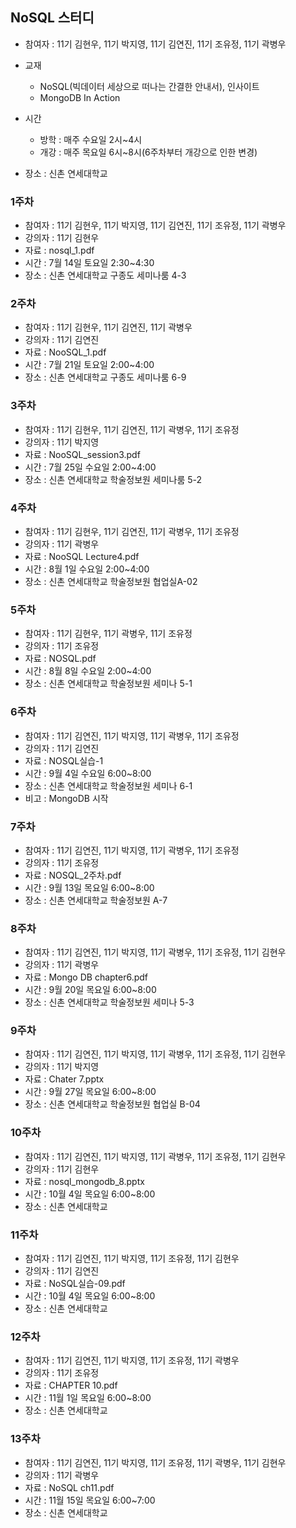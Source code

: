 ## NoSQL 스터디
- 참여자 : 11기 김현우, 11기 박지영, 11기 김연진, 11기 조유정, 11기 곽병우
- 교재 
    - NoSQL(빅데이터 세상으로 떠나는 간결한 안내서), 인사이트
    - MongoDB In Action
    
- 시간 
    - 방학 : 매주 수요일 2시~4시
    - 개강 : 매주 목요일 6시~8시(6주차부터 개강으로 인한 변경)
    
- 장소 : 신촌 연세대학교

### 1주차
- 참여자 : 11기 김현우, 11기 박지영, 11기 김연진, 11기 조유정, 11기 곽병우
- 강의자 : 11기 김현우
- 자료 : nosql_1.pdf
- 시간 : 7월 14일 토요일 2:30~4:30
- 장소 : 신촌 연세대학교 구종도 세미나룸 4-3

### 2주차
- 참여자 : 11기 김현우, 11기 김연진, 11기 곽병우
- 강의자 : 11기 김연진
- 자료 : NooSQL_1.pdf
- 시간 : 7월 21일 토요일 2:00~4:00
- 장소 : 신촌 연세대학교 구종도 세미나룸 6-9

### 3주차
- 참여자 : 11기 김현우, 11기 김연진, 11기 곽병우, 11기 조유정
- 강의자 : 11기 박지영
- 자료 : NooSQL_session3.pdf
- 시간 : 7월 25일 수요일 2:00~4:00
- 장소 : 신촌 연세대학교 학술정보원 세미나룸 5-2

### 4주차
- 참여자 : 11기 김현우, 11기 김연진, 11기 곽병우, 11기 조유정
- 강의자 : 11기 곽병우
- 자료 : NooSQL Lecture4.pdf
- 시간 : 8월 1일 수요일 2:00~4:00
- 장소 : 신촌 연세대학교 학술정보원 협업실A-02

### 5주차
- 참여자 : 11기 김현우, 11기 곽병우, 11기 조유정
- 강의자 : 11기 조유정
- 자료 : NOSQL.pdf
- 시간 : 8월 8일 수요일 2:00~4:00
- 장소 : 신촌 연세대학교 학술정보원 세미나 5-1

### 6주차
- 참여자 : 11기 김연진, 11기 박지영, 11기 곽병우, 11기 조유정
- 강의자 : 11기 김연진
- 자료 : NOSQL실습-1
- 시간 : 9월 4일 수요일 6:00~8:00 
- 장소 : 신촌 연세대학교 학술정보원 세미나 6-1
- 비고 : MongoDB 시작

### 7주차
- 참여자 : 11기 김연진, 11기 박지영, 11기 곽병우, 11기 조유정
- 강의자 : 11기 조유정
- 자료 : NOSQL_2주차.pdf
- 시간 : 9월 13일 목요일 6:00~8:00 
- 장소 : 신촌 연세대학교 학술정보원 A-7

### 8주차
- 참여자 : 11기 김연진, 11기 박지영, 11기 곽병우, 11기 조유정, 11기 김현우
- 강의자 : 11기 곽병우
- 자료 : Mongo DB chapter6.pdf
- 시간 : 9월 20일 목요일 6:00~8:00 
- 장소 : 신촌 연세대학교 학술정보원 세미나 5-3

### 9주차
- 참여자 : 11기 김연진, 11기 박지영, 11기 곽병우, 11기 조유정, 11기 김현우
- 강의자 : 11기 박지영
- 자료 : Chater 7.pptx
- 시간 : 9월 27일 목요일 6:00~8:00 
- 장소 : 신촌 연세대학교 학술정보원 협업실 B-04

### 10주차
- 참여자 : 11기 김연진, 11기 박지영, 11기 곽병우, 11기 조유정, 11기 김현우
- 강의자 : 11기 김현우
- 자료 : nosql_mongodb_8.pptx
- 시간 : 10월 4일 목요일 6:00~8:00 
- 장소 : 신촌 연세대학교 

### 11주차
- 참여자 : 11기 김연진, 11기 박지영, 11기 조유정, 11기 김현우
- 강의자 : 11기 김연진
- 자료 : NoSQL실습-09.pdf
- 시간 : 10월 4일 목요일 6:00~8:00 
- 장소 : 신촌 연세대학교 

### 12주차
- 참여자 : 11기 김연진, 11기 박지영, 11기 조유정, 11기 곽병우
- 강의자 : 11기 조유정
- 자료 : CHAPTER 10.pdf
- 시간 : 11월 1일 목요일 6:00~8:00 
- 장소 : 신촌 연세대학교 

### 13주차
- 참여자 : 11기 김연진, 11기 박지영, 11기 조유정, 11기 곽병우, 11기 김현우
- 강의자 : 11기 곽병우
- 자료 : NoSQL ch11.pdf
- 시간 : 11월 15일 목요일 6:00~7:00 
- 장소 : 신촌 연세대학교 


